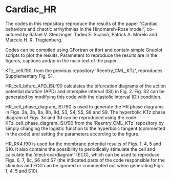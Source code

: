 # Cardiac_HR
The codes in this repository reproduce the results of the paper “Cardiac behaviors and chaotic arrhythmias in the Hindmarsh-Rose model”, co-autored by Rafael V. Stenzinger, Tadeu E. Scalvin, Patrick A. Morelo and Marcelo H. R. Tragtenberg.

Codes can be compiled using GFortran or ifort and contain simple Gnuplot scripts to plot the results. Parameters to reproduce the results are in the figures, captions and/or in the main text of the paper.

KTz_cell.f90, from the previous repository 'Reentry_CML_KTz', reproduces Supplementary Fig. S1.

HR_cell_bifurc_APD_ISI.f90 calculates the bifurcation diagrams of the action potential duration (APD) and interspike interval (ISI) in Fig. 2. Fig. S2 can be generated by modifying this code with the diastolic interval (DI) condition.

HR_cell_phase_diagram_ISI.f90 is used to generate the HR phase diagrams in Figs. 3a, 3b, 8a, 8b, 8d, S3, S4, S5, S8 and S9. The hyperbolic KTz phase diagram of Figs. 3c and 3d can be reproduced using the code KTz_cell_phase_diagram_ISI.f90 from the 'Reentry_CML_KTz' repository by simply changing the logistic function to the hyperbolic tangent (commented in the code) and setting the parameters according to the figure.

HR_RK4.f90 is used for the membrane potential results of Figs. 1, 4, 5 and S10. It also contains the possibility to periodically stimulate the cell and calculate the 'electrocardiagram' (ECG), which can be used to reproduce Figs. 6, 7, 8c, S6 and S7 (the indicated parts of the code responsible for the stimulus and ECG can be ignored or commented out when generating Figs. 1, 4, 5 and S10).